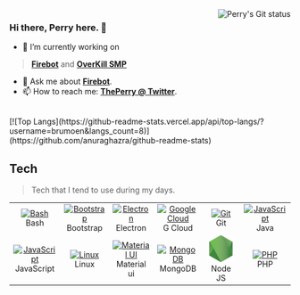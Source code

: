 <a href="#perry-title">
  <img src="https://github-readme-stats.vercel.app/api?username=brumoen&show_icons=true&theme=react&count_private=true&include_all_commits=true" alt="Perry's Git status" align="right" />
</a>

### Hi there, Perry here. 👋

- 🔭 I’m currently working on
> **[Firebot](https://github.com/crowbartools/firebot)** and **[OverKill SMP](https://github.com/OverkillSMP)**
- 💬 Ask me about **[Firebot](https://github.com/crowbartools/firebot)**.
- 📫 How to reach me: **[ThePerry @ Twitter](https://twitter.com/_theperry)**.

<br>
[![Top Langs](https://github-readme-stats.vercel.app/api/top-langs/?username=brumoen&langs_count=8)](https://github.com/anuraghazra/github-readme-stats)
<br>

<h2 align="left" id="perry-tech">Tech</h2>

> Tech that I tend to use during my days.

<table align="center">
	<tr>
		<td align="center" width="96">
			<a href="#perry-tech">
				<img src="https://bashlogo.com/img/symbol/png/full_colored_dark.png" width="48" height="48" alt="Bash" />
			</a>
			<br>Bash
		</td>
		<td align="center" width="96">
			<a href="#perry-tech">
				<img src="https://cdn.worldvectorlogo.com/logos/bootstrap-4.svg" width="48" height="48" alt="Bootstrap" />
			</a>
			<br>Bootstrap
		</td>
		<td align="center"  width="96">
			<a href="#perry-tech">
				<img src="https://upload.wikimedia.org/wikipedia/commons/thumb/9/91/Electron_Software_Framework_Logo.svg/1024px-Electron_Software_Framework_Logo.svg.png" width="48" height="48" alt="Electron" />
			</a>
			<br>Electron
		</td>
		<td align="center" width="96">
			<a href="#perry-tech" >
				<img src="https://brandeps.com/logo-download/G/Google-Cloud-logo-vector-01.svg" width="48" height="48" alt="Google Cloud" />
			</a>
			<br>G Cloud
		</td>
		<td align="center" width="96">
			<a href="#perry-tech" >
				<img src="https://upload.wikimedia.org/wikipedia/commons/thumb/3/3f/Git_icon.svg/1200px-Git_icon.svg.png" width="48" height="48" alt="Git" />
			</a>
			<br>Git
		</td>
		<td align="center" width="96">
			<a href="#perry-tech">
				<img src="https://upload.wikimedia.org/wikipedia/en/3/30/Java_programming_language_logo.svg" width="48" height="48" alt="JavaScript" />
			</a>
			<br>Java
		</td>
	</tr>
	<tr>
		<td align="center" width="96">
			<a href="#perry-tech">
				<img src="https://upload.wikimedia.org/wikipedia/commons/thumb/9/99/Unofficial_JavaScript_logo_2.svg/1024px-Unofficial_JavaScript_logo_2.svg.png" width="48" height="48" alt="JavaScript" />
			</a>
			<br>JavaScript
		</td>
		<td align="center" width="96">
			<a href="#perry-tech" >
				<img src="https://camo.githubusercontent.com/d7574156c7a1844d3c2907bae0e76254cca759290c08e08a6ef2bd7543c8c0ca/68747470733a2f2f692e6962622e636f2f737331374b47302f63376238313133323437666563643833626439623565643562643366333464352d72656d6f766562672d707265766965772e706e67" width="48" height="48" alt="Linux" />
			</a>
			<br>Linux
		</td>
		<td align="center" width="96">
			<a href="#perry-tech">
				<img src="https://material-ui.com/static/logo.png" width="48" height="48" alt="Material UI" />
			</a>
			<br>Material ui
		</td>
		<td align="center" width="96"> 
			<a href="#perry-tech" >
				<img src="https://i.ibb.co/QXHcMvM/58481021cef1014c0b5e494b.png" width="48" height="48" alt="Mongo DB" />
			</a>
			<br>MongoDB
		</td>
		<td align="center" width="96">
			<a href="#perry-tech">
				<img src="https://raw.githubusercontent.com/github/explore/80688e429a7d4ef2fca1e82350fe8e3517d3494d/topics/nodejs/nodejs.png" width="48" height="48" alt="Node JS" />
			</a>
			<br>Node JS
		</td>
		<td align="center" width="96">
			<a href="#perry-tech" >
				<img src="https://i.ibb.co/LzmYpDX/146-1466902-php-logo-png-transparent-php-logo-png-png-removebg-preview.png" width="48" height="48" alt="PHP" />
			</a>
			<br>PHP
		</td>
	</tr>
</table>

<!--
**brumoen/brumoen** is a ✨ _special_ ✨ repository because its `README.md` (this file) appears on your GitHub profile.

Here are some ideas to get you started:


- 🌱 I’m currently learning ...
- 👯 I’m looking to collaborate on ...
- 🤔 I’m looking for help with ...
- 💬 Ask me about ...
- 📫 How to reach me: ...
- 😄 Pronouns: ...
- ⚡ Fun fact: ...
-->
